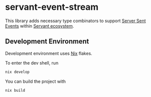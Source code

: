 servant-event-stream
====================

This library adds necessary type combinators to support [Server Sent Events](https://developer.mozilla.org/en-US/docs/Web/API/Server-sent_events/Using_server-sent_events)
within [Servant ecosystem](https://github.com/haskell-servant/).

Development Environment
-----------------------

Development environment uses [Nix](https://nixos.org) flakes.

To enter the dev shell, run
```bash
nix develop
```

You can build the project with
```bash
nix build
```
